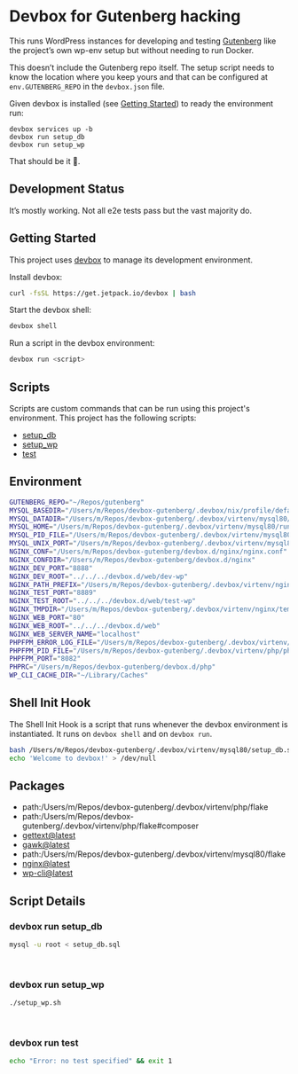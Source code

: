 # Devbox for Gutenberg hacking

This runs WordPress instances for developing and testing [Gutenberg](https://github.com/WordPress/gutenberg/) like the project’s own wp-env setup but without needing to run Docker.

This doesn’t include the Gutenberg repo itself. The setup script needs to know the location where you keep yours and that can be configured at `env.GUTENBERG_REPO` in the `devbox.json` file.

Given devbox is installed (see [Getting Started](#getting-started)) to ready the environment run:
```
devbox services up -b
devbox run setup_db
devbox run setup_wp
```

That should be it 🍾.

## Development Status
It’s mostly working. Not all e2e tests pass but the vast majority do.

<!-- gen-readme start - generated by https://github.com/jetpack-io/devbox/ -->
## Getting Started
This project uses [devbox](https://github.com/jetpack-io/devbox) to manage its development environment.

Install devbox:
```sh
curl -fsSL https://get.jetpack.io/devbox | bash
```

Start the devbox shell:
```sh 
devbox shell
```

Run a script in the devbox environment:
```sh
devbox run <script>
```
## Scripts
Scripts are custom commands that can be run using this project's environment. This project has the following scripts:

* [setup_db](#devbox-run-setup_db)
* [setup_wp](#devbox-run-setup_wp)
* [test](#devbox-run-test)

## Environment

```sh
GUTENBERG_REPO="~/Repos/gutenberg"
MYSQL_BASEDIR="/Users/m/Repos/devbox-gutenberg/.devbox/nix/profile/default"
MYSQL_DATADIR="/Users/m/Repos/devbox-gutenberg/.devbox/virtenv/mysql80/data"
MYSQL_HOME="/Users/m/Repos/devbox-gutenberg/.devbox/virtenv/mysql80/run"
MYSQL_PID_FILE="/Users/m/Repos/devbox-gutenberg/.devbox/virtenv/mysql80/run/mysql.pid"
MYSQL_UNIX_PORT="/Users/m/Repos/devbox-gutenberg/.devbox/virtenv/mysql80/run/mysql.sock"
NGINX_CONF="/Users/m/Repos/devbox-gutenberg/devbox.d/nginx/nginx.conf"
NGINX_CONFDIR="/Users/m/Repos/devbox-gutenberg/devbox.d/nginx"
NGINX_DEV_PORT="8888"
NGINX_DEV_ROOT="../../../devbox.d/web/dev-wp"
NGINX_PATH_PREFIX="/Users/m/Repos/devbox-gutenberg/.devbox/virtenv/nginx"
NGINX_TEST_PORT="8889"
NGINX_TEST_ROOT="../../../devbox.d/web/test-wp"
NGINX_TMPDIR="/Users/m/Repos/devbox-gutenberg/.devbox/virtenv/nginx/temp"
NGINX_WEB_PORT="80"
NGINX_WEB_ROOT="../../../devbox.d/web"
NGINX_WEB_SERVER_NAME="localhost"
PHPFPM_ERROR_LOG_FILE="/Users/m/Repos/devbox-gutenberg/.devbox/virtenv/php/php-fpm.log"
PHPFPM_PID_FILE="/Users/m/Repos/devbox-gutenberg/.devbox/virtenv/php/php-fpm.pid"
PHPFPM_PORT="8082"
PHPRC="/Users/m/Repos/devbox-gutenberg/devbox.d/php"
WP_CLI_CACHE_DIR="~/Library/Caches"
```

## Shell Init Hook
The Shell Init Hook is a script that runs whenever the devbox environment is instantiated. It runs 
on `devbox shell` and on `devbox run`.
```sh
bash /Users/m/Repos/devbox-gutenberg/.devbox/virtenv/mysql80/setup_db.sh
echo 'Welcome to devbox!' > /dev/null
```

## Packages

* path:/Users/m/Repos/devbox-gutenberg/.devbox/virtenv/php/flake
* path:/Users/m/Repos/devbox-gutenberg/.devbox/virtenv/php/flake#composer
* [gettext@latest](https://www.nixhub.io/packages/gettext)
* [gawk@latest](https://www.nixhub.io/packages/gawk)
* path:/Users/m/Repos/devbox-gutenberg/.devbox/virtenv/mysql80/flake
* [nginx@latest](https://www.nixhub.io/packages/nginx)
* [wp-cli@latest](https://www.nixhub.io/packages/wp-cli)

## Script Details

### devbox run setup_db
```sh
mysql -u root < setup_db.sql
```
&ensp;

### devbox run setup_wp
```sh
./setup_wp.sh
```
&ensp;

### devbox run test
```sh
echo "Error: no test specified" && exit 1
```
&ensp;



<!-- gen-readme end -->
